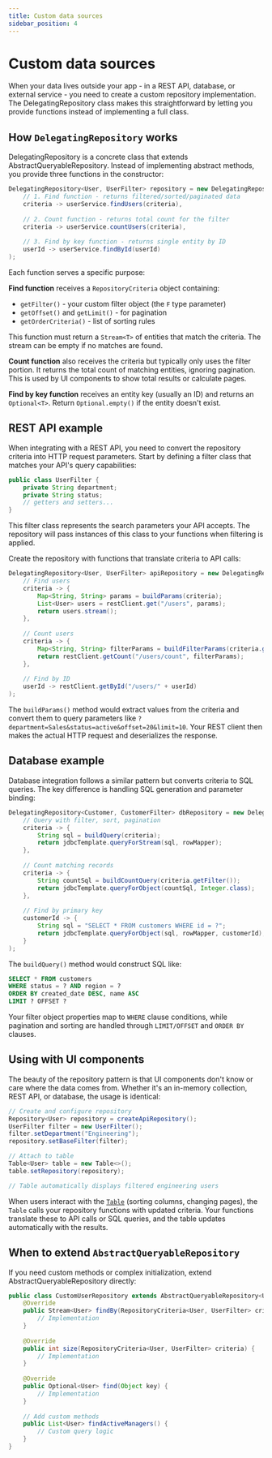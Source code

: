 ```yaml
---
title: Custom data sources
sidebar_position: 4
---
```


<!-- vale off -->
# Custom data sources <DocChip chip='since' label='25.02' />
<!-- vale on -->

When your data lives outside your app - in a REST API, database, or external service - you need to create a custom repository implementation. The <JavadocLink type="data" location="com/webforj/data/repository/DelegatingRepository" code="true">DelegatingRepository</JavadocLink> class makes this straightforward by letting you provide functions instead of implementing a full class.

## How `DelegatingRepository` works

<JavadocLink type="data" location="com/webforj/data/repository/DelegatingRepository" code="true">DelegatingRepository</JavadocLink> is a concrete class that extends <JavadocLink type="data" location="com/webforj/data/repository/AbstractQueryableRepository" code="true">AbstractQueryableRepository</JavadocLink>. Instead of implementing abstract methods, you provide three functions in the constructor:

```java
DelegatingRepository<User, UserFilter> repository = new DelegatingRepository<>(
    // 1. Find function - returns filtered/sorted/paginated data
    criteria -> userService.findUsers(criteria),
    
    // 2. Count function - returns total count for the filter
    criteria -> userService.countUsers(criteria),
    
    // 3. Find by key function - returns single entity by ID
    userId -> userService.findById(userId)
);
```

Each function serves a specific purpose:

**Find function** receives a `RepositoryCriteria` object containing:
- `getFilter()` - your custom filter object (the `F` type parameter)
- `getOffset()` and `getLimit()` - for pagination
- `getOrderCriteria()` - list of sorting rules

This function must return a `Stream<T>` of entities that match the criteria. The stream can be empty if no matches are found.

**Count function** also receives the criteria but typically only uses the filter portion. It returns the total count of matching entities, ignoring pagination. This is used by UI components to show total results or calculate pages.

**Find by key function** receives an entity key (usually an ID) and returns an `Optional<T>`. Return `Optional.empty()` if the entity doesn't exist.

## REST API example

When integrating with a REST API, you need to convert the repository criteria into HTTP request parameters. Start by defining a filter class that matches your API's query capabilities:

```java
public class UserFilter {
    private String department;
    private String status;
    // getters and setters...
}
```

This filter class represents the search parameters your API accepts. The repository will pass instances of this class to your functions when filtering is applied.

Create the repository with functions that translate criteria to API calls:

```java
DelegatingRepository<User, UserFilter> apiRepository = new DelegatingRepository<>(
    // Find users
    criteria -> {
        Map<String, String> params = buildParams(criteria);
        List<User> users = restClient.get("/users", params);
        return users.stream();
    },
    
    // Count users
    criteria -> {
        Map<String, String> filterParams = buildFilterParams(criteria.getFilter());
        return restClient.getCount("/users/count", filterParams);
    },
    
    // Find by ID
    userId -> restClient.getById("/users/" + userId)
);
```

The `buildParams()` method would extract values from the criteria and convert them to query parameters like `?department=Sales&status=active&offset=20&limit=10`. Your REST client then makes the actual HTTP request and deserializes the response.

## Database example

Database integration follows a similar pattern but converts criteria to SQL queries. The key difference is handling SQL generation and parameter binding:

```java
DelegatingRepository<Customer, CustomerFilter> dbRepository = new DelegatingRepository<>(
    // Query with filter, sort, pagination
    criteria -> {
        String sql = buildQuery(criteria);
        return jdbcTemplate.queryForStream(sql, rowMapper);
    },
    
    // Count matching records
    criteria -> {
        String countSql = buildCountQuery(criteria.getFilter());
        return jdbcTemplate.queryForObject(countSql, Integer.class);
    },
    
    // Find by primary key
    customerId -> {
        String sql = "SELECT * FROM customers WHERE id = ?";
        return jdbcTemplate.queryForObject(sql, rowMapper, customerId);
    }
);
```

The `buildQuery()` method would construct SQL like:
```sql
SELECT * FROM customers 
WHERE status = ? AND region = ?
ORDER BY created_date DESC, name ASC
LIMIT ? OFFSET ?
```

Your filter object properties map to `WHERE` clause conditions, while pagination and sorting are handled through `LIMIT/OFFSET` and `ORDER BY` clauses.

## Using with UI components

The beauty of the repository pattern is that UI components don't know or care where the data comes from. Whether it's an in-memory collection, REST API, or database, the usage is identical:

```java
// Create and configure repository
Repository<User> repository = createApiRepository();
UserFilter filter = new UserFilter();
filter.setDepartment("Engineering");
repository.setBaseFilter(filter);

// Attach to table
Table<User> table = new Table<>();
table.setRepository(repository);

// Table automatically displays filtered engineering users
```

When users interact with the [`Table`](../../components/table/overview) (sorting columns, changing pages), the `Table` calls your repository functions with updated criteria. Your functions translate these to API calls or SQL queries, and the table updates automatically with the results.

## When to extend `AbstractQueryableRepository`

If you need custom methods or complex initialization, extend <JavadocLink type="data" location="com/webforj/data/repository/AbstractQueryableRepository" code="true">AbstractQueryableRepository</JavadocLink> directly:

```java
public class CustomUserRepository extends AbstractQueryableRepository<User, UserFilter> {
    @Override
    public Stream<User> findBy(RepositoryCriteria<User, UserFilter> criteria) {
        // Implementation
    }
    
    @Override
    public int size(RepositoryCriteria<User, UserFilter> criteria) {
        // Implementation
    }
    
    @Override
    public Optional<User> find(Object key) {
        // Implementation
    }
    
    // Add custom methods
    public List<User> findActiveManagers() {
        // Custom query logic
    }
}
```

